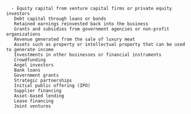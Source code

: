       - Equity capital from venture capital firms or private equity investors
       Debt capital through loans or bonds
       Retained earnings reinvested back into the business
       Grants and subsidies from government agencies or non-profit organizations
       Revenue generated from the sale of luxury meat
       Assets such as property or intellectual property that can be used to generate income
       Investments in other businesses or financial instruments
       Crowdfunding
       Angel investors
       Bank loans
       Government grants
       Strategic partnerships
       Initial public offering (IPO)
       Supplier financing
       Asset-based lending
       Lease financing
       Joint ventures

